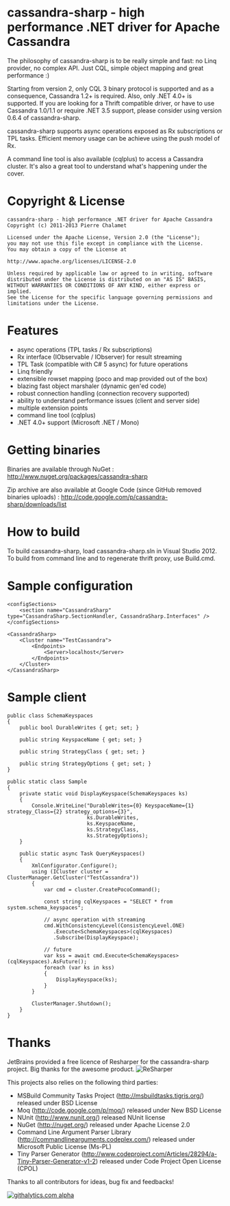 cassandra-sharp - high performance .NET driver for Apache Cassandra
===================================================================
The philosophy of cassandra-sharp is to be really simple and fast: no Linq provider, no complex API. Just CQL, simple object mapping and great performance :)

Starting from version 2, only CQL 3 binary protocol is supported and as a consequence, Cassandra 1.2+ is required. Also, only .NET 4.0+ is supported. If you are looking for a Thrift compatible driver, or have to use Cassandra 1.0/1.1 or require .NET 3.5 support, please consider using version 0.6.4 of cassandra-sharp.

cassandra-sharp supports async operations exposed as Rx subscriptions or TPL tasks. Efficient memory usage can be achieve using the push model of Rx.

A command line tool is also available (cqlplus) to access a Cassandra cluster. It's also a great tool to understand what's happening under the cover.

Copyright & License
===================
	cassandra-sharp - high performance .NET driver for Apache Cassandra
	Copyright (c) 2011-2013 Pierre Chalamet

	Licensed under the Apache License, Version 2.0 (the "License");
	you may not use this file except in compliance with the License.
	You may obtain a copy of the License at
	 
	http://www.apache.org/licenses/LICENSE-2.0
	 
	Unless required by applicable law or agreed to in writing, software
	distributed under the License is distributed on an "AS IS" BASIS,
	WITHOUT WARRANTIES OR CONDITIONS OF ANY KIND, either express or implied.
	See the License for the specific language governing permissions and
	limitations under the License.

Features
========
* async operations (TPL tasks / Rx subscriptions)
* Rx interface (IObservable / IObserver) for result streaming
* TPL Task (compatible with C# 5 async) for future operations
* Linq friendly
* extensible rowset mapping (poco and map provided out of the box)
* blazing fast object marshaler (dynamic gen'ed code)
* robust connection handling (connection recovery supported)
* ability to understand performance issues (client and server side)
* multiple extension points
* command line tool (cqlplus)
* .NET 4.0+ support (Microsoft .NET / Mono)

Getting binaries
================
Binaries are available through NuGet : http://www.nuget.org/packages/cassandra-sharp

Zip archive are also available at Google Code (since GitHub removed binaries uploads) : http://code.google.com/p/cassandra-sharp/downloads/list

How to build
============
To build cassandra-sharp, load cassandra-sharp.sln in Visual Studio 2012.
To build from command line and to regenerate thrift proxy, use Build.cmd.

Sample configuration
====================
	<configSections>
		<section name="CassandraSharp" type="CassandraSharp.SectionHandler, CassandraSharp.Interfaces" />
	</configSections>

	<CassandraSharp>
		<Cluster name="TestCassandra">
			<Endpoints>
				<Server>localhost</Server>
			</Endpoints>
		</Cluster>
	</CassandraSharp>

Sample client
=============
	public class SchemaKeyspaces
    {
        public bool DurableWrites { get; set; }

        public string KeyspaceName { get; set; }

        public string StrategyClass { get; set; }

        public string StrategyOptions { get; set; }
    }
	
    public static class Sample
    {
        private static void DisplayKeyspace(SchemaKeyspaces ks)
        {
            Console.WriteLine("DurableWrites={0} KeyspaceName={1} strategy_Class={2} strategy_options={3}",
                              ks.DurableWrites,
                              ks.KeyspaceName,
                              ks.StrategyClass,
                              ks.StrategyOptions);
        }
	
        public static async Task QueryKeyspaces()
        {
            XmlConfigurator.Configure();
            using (ICluster cluster = ClusterManager.GetCluster("TestCassandra"))
            {
                var cmd = cluster.CreatePocoCommand();

                const string cqlKeyspaces = "SELECT * from system.schema_keyspaces";

                // async operation with streaming
                cmd.WithConsistencyLevel(ConsistencyLevel.ONE)
				   .Execute<SchemaKeyspaces>(cqlKeyspaces)
				   .Subscribe(DisplayKeyspace);

                // future
                var kss = await cmd.Execute<SchemaKeyspaces>(cqlKeyspaces).AsFuture();
                foreach (var ks in kss)
                {
                    DisplayKeyspace(ks);
                }
            }

            ClusterManager.Shutdown();
        }
	}

Thanks
======
JetBrains provided a free licence of Resharper for the cassandra-sharp project. Big thanks for the awesome product.
![ReSharper](http://www.jetbrains.com/resharper/features/rs/rs1/rs468x60_violet.gif)

This projects also relies on the following third parties:
* MSBuild Community Tasks Project (http://msbuildtasks.tigris.org/) released under BSD License
* Moq (http://code.google.com/p/moq/) released under New BSD License
* NUnit (http://www.nunit.org/) released NUnit license
* NuGet (http://nuget.org/) released under Apache License 2.0
* Command Line Argument Parser Library (http://commandlinearguments.codeplex.com/) released under Microsoft Public License (Ms-PL)
* Tiny Parser Generator (http://www.codeproject.com/Articles/28294/a-Tiny-Parser-Generator-v1-2) released under Code Project Open License (CPOL)

Thanks to all contributors for ideas, bug fix and feedbacks!

[![githalytics.com alpha](https://cruel-carlota.pagodabox.com/8727d7a4294e4c1821f74094438ca26d "githalytics.com")](http://githalytics.com/pchalamet/cassandra-sharp)